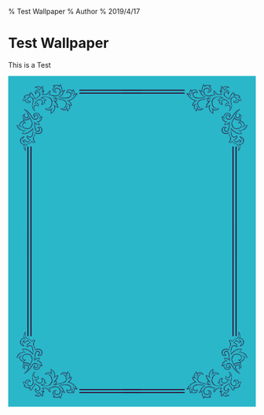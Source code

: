 % Test Wallpaper
% Author
% 2019/4/17

# Test Wallpaper

This is a Test

![](../../templates/book/ctexbook/images/1.png)